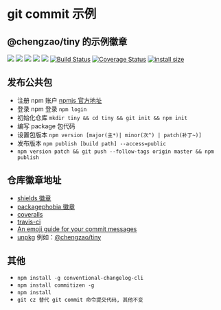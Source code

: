 # git commit 示例

## @chengzao/tiny 的示例徽章

[![](https://img.shields.io/github/license/chengzao/tiny.svg)](https://github.com/chengzao/tiny)
![](https://img.shields.io/npm/v/@chengzao/tiny.svg)
![](https://img.shields.io/github/repo-size/chengzao/tiny.svg)
[![](https://img.shields.io/bundlephobia/minzip/@chengzao/tiny.svg)](https://github.com/chengzao/tiny)
[![](https://img.shields.io/github/languages/top/chengzao/tiny.svg)](https://github.com/chengzao/tiny)
[![Build Status](https://img.shields.io/travis/chengzao/commit-prettier/master.svg?style=popout)](https://www.travis-ci.org/chengzao/commit-prettier)
[![Coverage Status](https://img.shields.io/coveralls/github/chengzao/commit-prettier/coverage.svg?style=flat)](https://coveralls.io/github/chengzao/commit-prettier?branch=master)
[![install size](https://packagephobia.now.sh/badge?p=@chengzao/tiny)](https://packagephobia.now.sh/result?p=@chengzao/tiny)

## 发布公共包

- 注册 npm 账户 [npmjs 官方地址](https://www.npmjs.com/)
- 登录 npm 登录 `npm login`
- 初始化仓库 `mkdir tiny && cd tiny && git init && npm init`
- 编写 package 包代码
- 设置包版本 `npm version [major(主*)| minor(次^) | patch(补丁~)]`
- 发布版本 `npm publish [build path] --access=public`
- `npm version patch && git push --follow-tags origin master && npm publish`

## 仓库徽章地址

- [shields 徽章](https://shields.io/#/)
- [packagephobia 徽章](https://packagephobia.now.sh/)
- [coveralls](https://coveralls.io/)
- [travis-ci](https://www.travis-ci.org/)
- [An emoji guide for your commit messages](https://gitmoji.carloscuesta.me/)
- [unpkg](https://unpkg.com/#/) 例如：[@chengzao/tiny](https://unpkg.com/@chengzao/tiny@1.0.11/src/index.js)

## 其他

- `npm install -g conventional-changelog-cli`
- `npm install commitizen -g`
- `npm install`
- `git cz 替代 git commit 命令提交代码, 其他不变`
